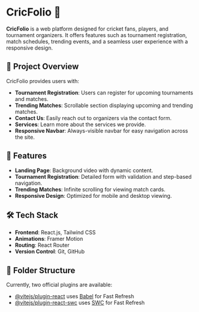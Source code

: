 # CricFolio 🏏

**CricFolio** is a web platform designed for cricket fans, players, and tournament organizers. It offers features such as tournament registration, match schedules, trending events, and a seamless user experience with a responsive design.

## 🚀 Project Overview

CricFolio provides users with:

- **Tournament Registration**: Users can register for upcoming tournaments and matches.
- **Trending Matches**: Scrollable section displaying upcoming and trending matches.
- **Contact Us**: Easily reach out to organizers via the contact form.
- **Services**: Learn more about the services we provide.
- **Responsive Navbar**: Always-visible navbar for easy navigation across the site.
  
## 🎯 Features

- **Landing Page**: Background video with dynamic content.
- **Tournament Registration**: Detailed form with validation and step-based navigation.
- **Trending Matches**: Infinite scrolling for viewing match cards.
- **Responsive Design**: Optimized for mobile and desktop viewing.

## 🛠️ Tech Stack

- **Frontend**: React.js, Tailwind CSS
- **Animations**: Framer Motion
- **Routing**: React Router
- **Version Control**: Git, GitHub

## 📂 Folder Structure



Currently, two official plugins are available:

- [@vitejs/plugin-react](https://github.com/vitejs/vite-plugin-react/blob/main/packages/plugin-react/README.md) uses [Babel](https://babeljs.io/) for Fast Refresh
- [@vitejs/plugin-react-swc](https://github.com/vitejs/vite-plugin-react-swc) uses [SWC](https://swc.rs/) for Fast Refresh
